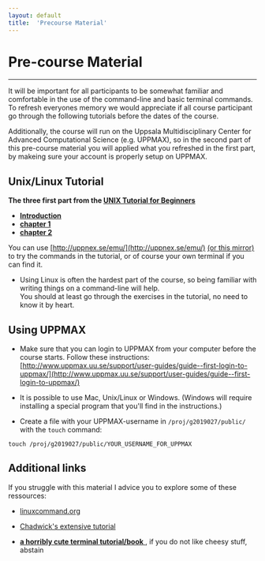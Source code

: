 ```yaml
---
layout: default
title:  'Precourse Material'
---
```


# Pre-course Material
---

It will be important for all participants to be somewhat familiar and comfortable in the use of the command-line and basic terminal commands. To refresh everyones memory we would appreciate if all course participant go through the following tutorials before the dates of the course.

Additionally, the course will run on the Uppsala Multidisciplinary Center for Advanced Computational Science (e.g. UPPMAX), so in the second part of this pre-course material you will applied what you refreshed in the first part, by makeing sure your account is properly setup on UPPMAX.

## Unix/Linux Tutorial

**The three first part from the [UNIX Tutorial for Beginners](https://scilifelab.github.io/courses/ngsintro/common/unixtut/)**  

* [**Introduction**](https://scilifelab.github.io/courses/ngsintro/common/unixtut/unixintro.html)  
* [**chapter 1**](https://scilifelab.github.io/courses/ngsintro/common/unixtut/unix1.html)  
* [**chapter 2**](https://scilifelab.github.io/courses/ngsintro/common/unixtut/unix2.html)  

You can use [http://uppnex.se/emu/](http://uppnex.se/emu/) [(or this mirror)](http://bellard.org/jslinux/) to try the commands in the tutorial, or of course your own terminal if you can find it.

* Using Linux is often the hardest part of the course, so being familiar with writing things on a command-line will help.  
You should at least go through the exercises in the tutorial, no need to know it by heart.  

## Using UPPMAX

* Make sure that you can login to UPPMAX from your computer before the course starts. Follow these instructions: 
[http://www.uppmax.uu.se/support/user-guides/guide--first-login-to-uppmax/](http://www.uppmax.uu.se/support/user-guides/guide--first-login-to-uppmax/) 

* It is possible to use Mac, Unix/Linux or Windows. (Windows will require installing a special program that you'll find in the instructions.)  

* Create a file with your UPPMAX-username in `/proj/g2019027/public/` with the `touch` command:

```
touch /proj/g2019027/public/YOUR_USERNAME_FOR_UPPMAX
```

## Additional links

If you struggle with this material I advice you to explore some of these ressources:

<!-- * [**Codeacademy's** "Learn the Command Line"](https://www.codecademy.com/learn/learn-the-command-line)-->
* [linuxcommand.org](http://linuxcommand.org/)

* [Chadwick's extensive tutorial](https://ryanstutorials.net/linuxtutorial/)

* [**a horribly cute terminal tutorial/book** ](http://unixmages.com/the-first-book/), if you do not like cheesy stuff, abstain


 
